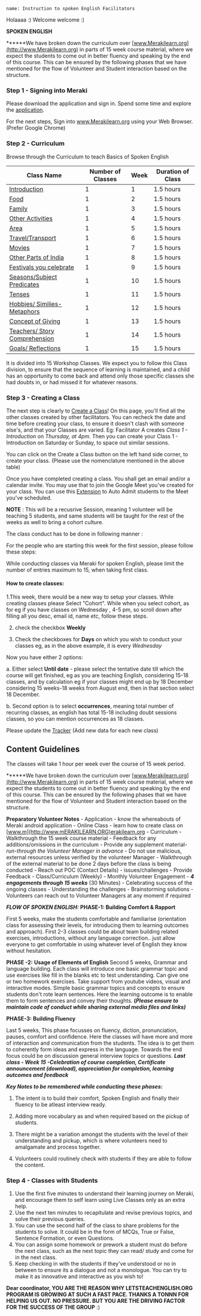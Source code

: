 ```ngMeta
name: Instruction to spoken English Facilitators
```

Holaaaa :) Welcome welcome :) 

**SPOKEN ENGLISH**


******We have broken down the curriculum over [www.Merakilearn.org](http://www.Merakilearn.org) in parts of 15 week course material, where we expect the students to come out in better fluency and speaking by the end of this course. This can be ensured by the following phases that we have mentioned for the flow of Volunteer and Student interaction based on the structure.

### Step 1 - Signing into Meraki
Please download the application and sign in. Spend some time and explore the [application](https://play.google.com/store/apps/details?id=org.merakilearn&hl=en_IN&gl=US).


For the next steps, Sign into www.Merakilearn.org using your Web Browser. (Prefer Google Chrome)

### Step 2 - Curriculum
Browse through the Curriculum to teach Basics of Spoken English

|Class Name| Number of Classes| Week| Duration of Class|
|------|------|-----|-------|
| [Introduction](https://www.merakilearn.org/course/125/exercise/3246) | 1 |1 |1.5 hours|
| [Food](https://www.merakilearn.org/course/125/exercise/3247) |1 |2 |1.5 hours |
| [Family](https://www.merakilearn.org/course/125/exercise/3249) |1 |3 |1.5 hours|
| [Other Activities](https://www.merakilearn.org/course/125/exercise/3250)| 1 |4 |1.5 hours|
| [Area](https://www.merakilearn.org/course/125/exercise/3248) |1| 5| 1.5 hours|
| [Travel/Transport](https://www.merakilearn.org/course/125/exercise/3268) |1| 6 |1.5 hours|
| [Movies](https://www.merakilearn.org/course/125/exercise/3270) | 1| 7 |1.5 hours|
| [Other Parts of India](https://www.merakilearn.org/course/125/exercise/3269) | 1| 8 |1.5 hours|
| [Festivals you celebrate](https://www.merakilearn.org/course/125/exercise/3271)| 1 |9| 1.5 hours|
| [Seasons/Subject Predicates](https://www.merakilearn.org/course/125/exercise/3272) | 1| 10| 1.5 hours|
| [Tenses](https://www.merakilearn.org/course/125/exercise/3273)| 1| 11| 1.5 hours|
| [Hobbies/ Similies-Metaphors](https://www.merakilearn.org/course/125/exercise/3274) |1 |12| 1.5 hours |
| [Concept of Giving](https://www.merakilearn.org/course/125/exercise/3275) |1| 13 |1.5 hours|
| [Teachers/ Story Comprehension](https://www.merakilearn.org/course/125/exercise/3276) |1| 14 |1.5 hours|
| [Goals/ Reflections](https://www.merakilearn.org/course/125/exercise/3277)| 1| 15| 1.5 hours|

It is divided into 15 Workshop Classes. We expect you to follow this Class division, to ensure that the sequence of learning is maintained, and a child has an opportunity to come back and attend only those specific classes she had doubts in, or had missed it for whatever reasons.

### Step 3 - Creating a Class
The next step is clearly to [Create a Class](https://www.merakilearn.org/class)! On this page, you'll find all the other classes created by other facilitators. You can recheck the date and time before creating your class, to ensure it doesn't clash with someone else's, and that your Classes are varied. Eg: Facilitator A creates *Class 1 - Introduction* on *Thursday, at 4pm*. Then you can create your Class 1 - Introduction on Saturday or Sunday, to space out similar sessions.

You can click on the Create a Class button on the left hand side corner, to create your class. (Please use the nomenclature mentioned in the above table)

Once you have completed creating a class. You shall get an email and/or a calendar invite. You may use that to join the Google Meet you've created for your class. You can use this [Extension](https://chrome.google.com/webstore/detail/auto-admit-for-google-mee/epemkdedgaoeeobdjmkmhhhbjemckmgb/related?hl=en,) to Auto Admit students to the Meet you've scheduled.

**NOTE** : This will be a recusrive Session, meaning 1 volunteer will be teaching 5 students, and same students will be taught for the rest of the weeks as well to bring a cohort culture. 

The class conduct has to be done in following manner : 

For the people who are starting this week for the first session, please follow these steps:

While conducting classes via Meraki for spoken English, please limit the number of entries maximum to 15, when taking first class.

#### How to create classes:

1.This week, there would be a new way to setup your classes. While creating classes please Select "Cohort". While when you select cohort, as for eg if you have classes on Wednesday  , 4-5 pm, so scroll down after filling all you desc, email id, name etc, follow these steps.

2. check the checkbox **Weekly**

3. Check the checkboxes for **Days** on which you wish to conduct your classes eg, as in the above example, it is every *Wednesday*

Now you have either 2 options:

a. Either select **Until date** - please select the tentative date till which the course will get finished, eg as you are teaching English, considering 15-18 classes, and by calculation eg if your classes might end up by 18 December considering 15 weeks-18 weeks from August end, then in that section select 18 December.

b. Second option is to select **occurrences**, meaning total number of recurring classes, as english has total 15-18 including doubt sessions classes, so you can mention occurrences as 18 classes.

Please update the [Tracker](https://docs.google.com/spreadsheets/d/1jZYeO6412o1tFhmGVRjWETmotBMXZjK15CAiyy2Z0_c/edit#gid=0) (Add new data for each new class)




## Content Guidelines

The classes will take 1 hour per week over the course of 15 week period.

******We have broken down the curriculum over [www.Merakilearn.org](http://www.Merakilearn.org) in parts of 15 week course material, where we expect the students to come out in better fluency and speaking by the end of this course. This can be ensured by the following phases that we have mentioned for the flow of Volunteer and Student interaction based on the structure.

**Preparatory Volunteer Notes**
    - Application - know the whereabouts of Meraki android application
    - Online Class - learn how to create class on [www.m](http://www.mERAKILEARN.ORG)erakilearn.org
    - Curriculum
        - Walkthrough the 15 week course material
        - Feedback for any additions/omissions in the curriculum
        - Provide any supplement material- *run-through the Volunteer Manager in advance*
        - Do not use malicious, external resources unless verified by the volunteer Manager
        - Walkthrough of the external material to be done 2 days before the class is being conducted
    - Reach out POC (Contact Details) - issues/challenges
    - Provide Feedback - Class/Curriculum (Weekly)
    - Monthly Volunteer Engagement - ***4 engagements through 15 weeks*** (30 Minutes)
        - Celebrating success of the ongoing classes
        - Understanding the challenges
        - Brainstorming solutions
        - Volunteers can reach out to Volunteer Managers at any moment if required

***FLOW OF SPOKEN ENGLISH:*** 
**PHASE-1: Building Comfort & Rapport**

First 5 weeks, make the students comfortable and familiarise (orientation class for assessing their levels, for introducing them to learning outcomes and approach). First 2-3 classes could be about team building related exercises, introductions, without any language correction.. just allow everyone to get comfortable in using whatever level of English they know without hesitation.

**PHASE -2:** **Usage of Elements of English**
Second 5 weeks, Grammar and language building. Each class will introduce one basic grammar topic and use exercises like fill in the blanks etc to test understanding. Can give one or two homework exercises. Take support from youtube videos, visual and interactive modes. Simple basic grammar topics and concepts to ensure students don't rote learn sentences. Here the learning outcome is to enable them to form sentences and convey their thoughts. **(*Please ensure to maintain code of conduct while sharing external media files and links)***

**PHASE-3:** **Building Fluency**

Last 5 weeks, This phase focusses on fluency, diction, pronunciation, pauses, comfort and confidence. Here the classes will have more and more of interaction and communication from the students. The idea is to get them to coherently form ideas and express in the language. Towards the end focus could be on discussion general interview topics or questions.
***Last class - Week 15 -Celebration of course completion, Certificate announcement (download), appreciation for completion, learning outcomes and feedback***

***Key Notes to be remembered while conducting these phases:***
1. The intent is to build their comfort, Spoken English and finally their fluency to be atleast interview ready.
2. Adding more vocabulary as and when required based on the pickup of students.

1. There might be a variation amongst the students with the level of their understanding and pickup, which is where volunteers need to amalgamate and process together.
2. Volunteers could routinely check with students if they are able to follow the content. 

### Step 4 - Classes with Students

1. Use the first five minutes to understand their learning journey on Meraki, and encourage them to self learn using Live Classes only as an extra help.
2. Use the next ten minutes to recapitulate and revise previous topics, and solve their previous queries.
3. You can use the second half of the class to share problems for the students to solve. It could be in the form of MCQs, True or False, Sentence Formation, or even Questions.
4. You can assign some homework or prework a student must do before the next class, such as the next topic they can read/ study and come for in the next class.
5. Keep checking in with the students if they've understood or no in between to ensure its a dialogue and not a monologue. You can try to make it as innovative and interactive as you wish to!


**Dear coordinator, YOU ARE THE REASON WHY LETSTEACHENGLISH.ORG PROGRAM IS GROWING AT SUCH A FAST PACE. THANKS A TONNN FOR HELPING US OUT. NO PRESSURE. BUT YOU ARE THE DRIVING FACTOR FOR THE SUCCESS OF THE GROUP** :)

